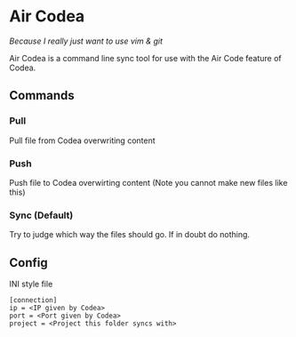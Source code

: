 # Air Codea
_Because I really just want to use vim & git_

Air Codea is a command line sync tool for use with the Air Code feature of Codea.


## Commands

### Pull
Pull file from Codea overwriting content

### Push
Push file to Codea overwirting content
(Note you cannot make new files like this)

### Sync (Default)
Try to judge which way the files should go. If in doubt do nothing.


## Config
INI style file

    [connection]
    ip = <IP given by Codea>
    port = <Port given by Codea>
    project = <Project this folder syncs with>

